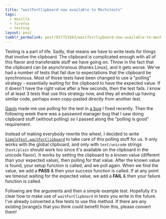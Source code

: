 ```yaml
---
title: "waitForClipboard now available to Mochitests"
tags:
  - mozilla
  - firefox
  - testing
layout: post
tumblr_permalink: post/657751943/waitforclipboard-now-available-to-mochitests
---
```


Testing is a part of life. Sadly, that means we have to write tests for things that involve the clipboard. The clipboard is complicated enough with all of this flavor and transferable stuff we have going on. Throw in the fact that the clipboard can be asynchronous (thanks Linux), and it gets worse. We've had a number of tests that fail due to expectations that the clipboard be synchronous. Most of those tests have been changed to use a "polling" strategy - essentially waiting for the clipboard to have the expected value. If it doesn't have the right value after a few seconds, then the test fails. I know of at least 3 tests that use this strategy now, and they all ended up having similar code, perhaps even copy-pasted directly from another test.

[Gavin](http://www.gavinsharp.com/) made me use polling for the test in [a bug](https://bugzilla.mozilla.org/show_bug.cgi?id=556061) I fixed recently. Then the following week there was a password manager bug that I saw doing clipboard stuff (without polling) so I passed along the "polling is good" requirement.

Instead of making everybody rewrite the wheel, I decided to write [`SimpleTest.waitForClipboard`](https://bugzilla.mozilla.org/show_bug.cgi?id=567870) to take care of this polling stuff for us. It only works with the global clipboard, and only with `text/unicode` strings (`text/plain` should work too since it's available on the clipboard in the unicode flavor). It works by setting the clipboard to a known value (different than your expected value), then polling for that value. After the known value is found, your setup function is called, and we poll again. When we find the value, we add a **PASS** & then your success function is called. If at any point we timeout waiting for the expected value, we add a **FAIL** & then your failure function is called.

Following are the arguments and then a simple example test. Hopefully it's clear how to make use of `waitForClipboard` in tests you write in the future. I've already converted a few tests to use this method. If there are any existing [orange]s that you think could benefit from this, please convert them!

<script src="http://gist.github.com/423041.js"></script>
